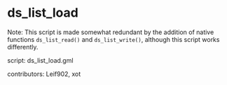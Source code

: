 ds_list_load
============

Note: This script is made somewhat redundant by the addition of 
native functions `ds_list_read()` and `ds_list_write()`,
although this script works differently.

script: ds_list_load.gml

contributors: Leif902, xot
